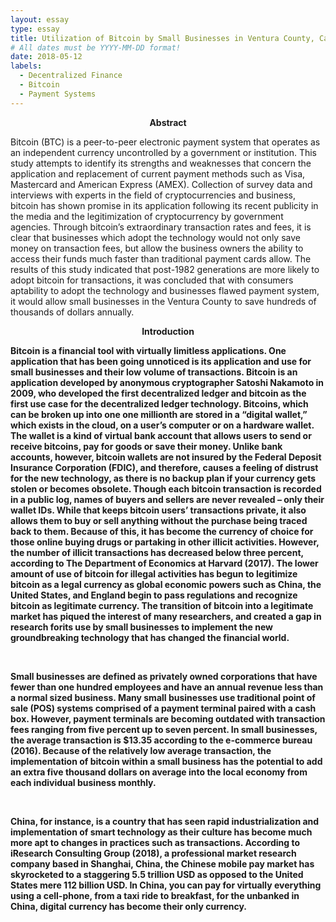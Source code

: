```yaml
---
layout: essay
type: essay
title: Utilization of Bitcoin by Small Businesses in Ventura County, California
# All dates must be YYYY-MM-DD format!
date: 2018-05-12
labels:
  - Decentralized Finance
  - Bitcoin
  - Payment Systems
---
```


<p align="center"><b>Abstract</b></p>
Bitcoin (BTC) is a peer-to-peer electronic payment system that operates as an independent currency uncontrolled by a government or institution. This study attempts to identify its strengths and weaknesses that concern the application and replacement of current payment methods such as Visa, Mastercard and American Express (AMEX). Collection of survey data and interviews with experts in the field of cryptocurrencies and business, bitcoin has shown promise in its application following its recent publicity in the media and the legitimization of cryptocurrency by government agencies. Through bitcoin’s extraordinary transaction rates and fees, it is clear that businesses which adopt the technology would not only save money on transaction fees, but allow the business owners the ability to access their funds much faster than traditional payment cards allow. The results of this study indicated that post-1982 generations are more likely to adopt bitcoin for transactions, it was concluded that with consumers aptability to adopt the technology and businesses flawed payment system, it would allow small businesses in the Ventura County to save hundreds of thousands of dollars annually.
<p align="center"><b>Introduction<b></p>
<p>
Bitcoin is a financial tool with virtually limitless applications. One application that has been going unnoticed is its application and use for small businesses and their low volume of transactions. Bitcoin is an application developed by anonymous cryptographer Satoshi Nakamoto in 2009, who developed the first decentralized ledger and bitcoin as the first use case for the decentralized ledger technology. Bitcoins, which can be broken up into one one millionth are stored in a “digital wallet,” which exists in the cloud, on a user’s computer or on a hardware wallet. The wallet is a kind of virtual bank account that allows users to send or receive bitcoins, pay for goods or save their money. Unlike bank accounts, however, bitcoin wallets are not insured by the Federal Deposit Insurance Corporation (FDIC), and therefore, causes a feeling of distrust for the new technology, as there is no backup plan if your currency gets stolen or becomes obsolete. Though each bitcoin transaction is recorded in a public log, names of buyers and sellers are never revealed – only their wallet IDs. While that keeps bitcoin users’ transactions private, it also allows them to buy or sell anything without the purchase being traced back to them. Because of this, it has become the currency of choice for those online buying drugs or partaking in other illicit activities. However, the number of illicit transactions has decreased below three percent, according to The Department of Economics at Harvard (2017). The lower amount of use of bitcoin for illegal activities has begun to legitimize bitcoin as a legal currency as global economic powers such as China, the United States, and England begin to pass regulations and recognize bitcoin as legitimate currency. The transition of bitcoin into a legitimate market has piqued the interest of many researchers, and created a gap in research forits use by small businesses to implement the new groundbreaking technology that has changed the financial world.
</p> 
<br>
<p>
Small businesses are defined as privately owned corporations that have fewer than one hundred employees and have an annual revenue less than a normal sized business. Many small businesses use traditional point of sale (POS) systems comprised of a payment terminal paired with a cash box. However, payment terminals are becoming outdated with transaction fees ranging from five percent up to seven percent. In small businesses, the average transaction is $13.35 according to the e-commerce bureau (2016). Because of the relatively low average transaction, the implementation of bitcoin within a small business has the potential to add an extra five thousand dollars on average into the local economy from each individual business monthly. 
</p>
<br>
<p>
China, for instance, is a country that has seen rapid industrialization and implementation of smart technology as their culture has become much more apt to changes in practices such as transactions. According to iResearch Consulting Group (2018), a professional market research company based in Shanghai, China, the Chinese mobile pay market has skyrocketed to a staggering 5.5 trillion USD as opposed to the United States mere 112 billion USD. In China, you can pay for virtually everything using a cell-phone, from a taxi ride to breakfast, for the unbanked in China, digital currency has become their only currency.
</p>